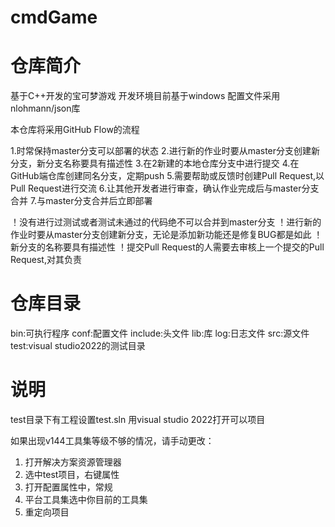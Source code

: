 # cmdGame

# 仓库简介

基于C++开发的宝可梦游戏
开发环境目前基于windows
配置文件采用 nlohmann/json库

本仓库将采用GitHub Flow的流程

1.时常保持master分支可以部署的状态
2.进行新的作业时要从master分支创建新分支，新分支名称要具有描述性
3.在2新建的本地仓库分支中进行提交
4.在GitHub端仓库创建同名分支，定期push
5.需要帮助或反馈时创建Pull Request,以Pull Request进行交流
6.让其他开发者进行审查，确认作业完成后与master分支合并
7.与master分支合并后立即部署


！没有进行过测试或者测试未通过的代码绝不可以合并到master分支
！进行新的作业时要从master分支创建新分支，无论是添加新功能还是修复BUG都是如此
！新分支的名称要具有描述性
！提交Pull Request的人需要去审核上一个提交的Pull Request,对其负责


# 仓库目录

bin:可执行程序
conf:配置文件
include:头文件
lib:库
log:日志文件
src:源文件
test:visual studio2022的测试目录

# 说明

test目录下有工程设置test.sln
用visual studio 2022打开可以项目

如果出现v144工具集等级不够的情况，请手动更改：
1. 打开解决方案资源管理器
2. 选中test项目，右键属性
3. 打开配置属性中，常规
4. 平台工具集选中你目前的工具集
5. 重定向项目